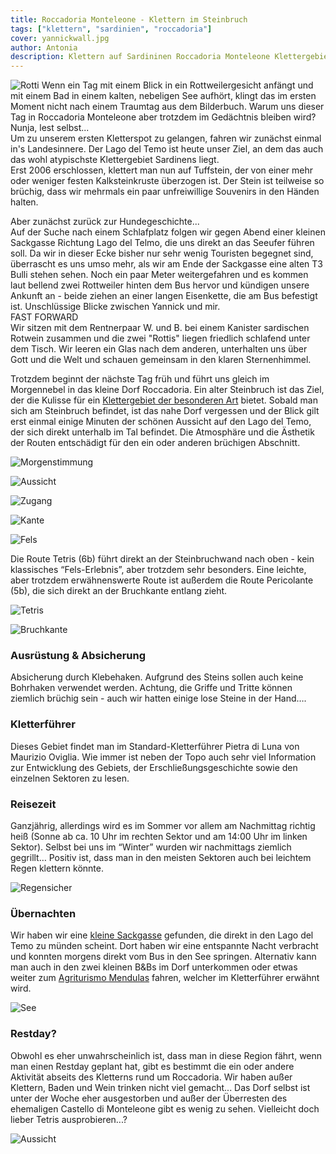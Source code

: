```yaml
---
title: Roccadoria Monteleone - Klettern im Steinbruch
tags: ["klettern", "sardinien", "roccadoria"]
cover: yannickwall.jpg
author: Antonia
description: Klettern auf Sardininen Roccadoria Monteleone Klettergebiet im Steinbruch 
---
```


![Rotti](./rotti.jpg)
Wenn ein Tag mit einem Blick in ein Rottweilergesicht anfängt und mit einem Bad in einem kalten, nebeligen See aufhört, klingt das im ersten Moment nicht nach einem Traumtag aus dem Bilderbuch. Warum uns dieser Tag in Roccadoria Monteleone aber trotzdem im Gedächtnis bleiben wird? Nunja, lest selbst...
<br/>
Um zu unserem ersten Kletterspot zu gelangen, fahren wir zunächst einmal in's Landesinnere. Der Lago del Temo ist heute unser Ziel, an dem das auch das wohl atypischste Klettergebiet Sardinens liegt. <br/>
Erst 2006 erschlossen, klettert man nun auf Tuffstein, der von einer mehr oder weniger festen Kalksteinkruste überzogen ist. Der Stein ist teilweise so brüchig, dass wir mehrmals ein paar unfreiwillige Souvenirs in den Händen halten.

Aber zunächst zurück zur Hundegeschichte...<br/>
Auf der Suche nach einem Schlafplatz folgen wir gegen Abend einer kleinen Sackgasse Richtung Lago del Telmo, die uns direkt an das Seeufer führen soll. Da wir in dieser Ecke bisher nur sehr wenig Touristen begegnet sind, überrascht es uns umso mehr, als wir am Ende der Sackgasse eine alten T3 Bulli stehen sehen.
Noch ein paar Meter weitergefahren und es kommen laut bellend zwei Rottweiler hinten dem Bus hervor und kündigen unsere Ankunft an - beide ziehen an einer langen Eisenkette, die am Bus befestigt ist. Unschlüssige Blicke zwischen Yannick und mir. <br/>FAST FORWARD <br/> Wir sitzen mit dem Rentnerpaar W. und B. bei einem Kanister sardischen Rotwein zusammen und die zwei "Rottis" liegen friedlich schlafend unter dem Tisch. Wir leeren ein Glas nach dem anderen, unterhalten uns über Gott und die Welt und schauen gemeinsam in den klaren Sternenhimmel.

Trotzdem beginnt der nächste Tag früh und führt uns gleich im Morgennebel in das kleine Dorf Roccadoria. Ein alter Steinbruch ist das Ziel, der die Kulisse für ein [Klettergebiet der besonderen Art](https://goo.gl/maps/sU5eDi4ZzqugyRfx5/) bietet. Sobald man sich am Steinbruch befindet, ist das nahe Dorf vergessen und der Blick gilt erst einmal einige Minuten der schönen Aussicht auf den Lago del Temo, der sich direkt unterhalb im Tal befindet.
Die Atmosphäre und die Ästhetik der Routen entschädigt für den ein oder anderen brüchigen Abschnitt. 

![Morgenstimmung](./steinbruch.jpg)

![Aussicht](./aussichtnebel.jpg)

![Zugang](./zugang.jpg)

![Kante](./kante.jpg)

![Fels](./fels.jpg)



Die Route Tetris (6b) führt direkt an der Steinbruchwand nach oben - kein klassisches “Fels-Erlebnis”, aber trotzdem sehr besonders. Eine leichte, aber trotzdem erwähnenswerte Route ist außerdem die Route Pericolante (5b), die sich direkt an der Bruchkante entlang zieht.

![Tetris](./yannickwall.jpg)

![Bruchkante](./yannickkante.jpg)

### Ausrüstung & Absicherung
Absicherung durch Klebehaken. Aufgrund des Steins sollen auch keine Bohrhaken verwendet werden. Achtung, die Griffe und Tritte können ziemlich brüchig sein - auch wir hatten einige lose Steine in der Hand….

### Kletterführer
Dieses Gebiet findet man im Standard-Kletterführer Pietra di Luna von Maurizio Oviglia. Wie immer ist neben der Topo auch sehr viel Information zur Entwicklung des Gebiets, der Erschließungsgeschichte sowie den einzelnen Sektoren zu lesen.

### Reisezeit
Ganzjährig, allerdings wird es im Sommer vor allem am Nachmittag richtig heiß (Sonne ab ca. 10 Uhr im rechten Sektor und am 14:00 Uhr im linken Sektor). Selbst bei uns im “Winter” wurden wir nachmittags ziemlich gegrillt…
Positiv ist, dass man in den meisten Sektoren auch bei leichtem Regen klettern könnte.

![Regensicher](./regen.jpg)

### Übernachten
Wir haben wir eine [kleine Sackgasse](https://goo.gl/maps/XiLRKxbJXctB42FX7/) gefunden, die direkt in den Lago del Temo zu münden scheint. Dort haben wir eine entspannte Nacht verbracht und konnten morgens direkt vom Bus in den See springen. 
Alternativ kann man auch in den zwei kleinen B&Bs im Dorf unterkommen oder etwas weiter zum [Agriturismo Mendulas](https://www.mendulas.it/) fahren, welcher im Kletterführer erwähnt wird.


![See](./baden.jpg)

### Restday?
Obwohl es eher unwahrscheinlich ist, dass man in diese Region fährt, wenn man einen Restday geplant hat, gibt es bestimmt die ein oder andere Aktivität abseits des Kletterns rund um Roccadoria. Wir haben außer Klettern, Baden und Wein trinken nicht viel gemacht... Das Dorf selbst ist unter der Woche eher ausgestorben und außer der Überresten des ehemaligen Castello di Monteleone gibt es wenig zu sehen. Vielleicht doch lieber Tetris ausprobieren...?

![Aussicht](./aussichtsonne.jpg)


